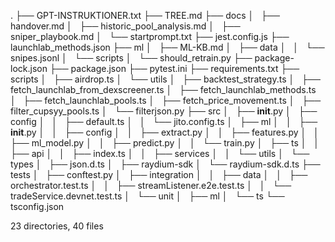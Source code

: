 .
├── GPT-INSTRUKTIONER.txt
├── TREE.md
├── docs
│   ├── handover.md
│   ├── historic_pool_analysis.md
│   ├── sniper_playbook.md
│   └── startprompt.txt
├── jest.config.js
├── launchlab_methods.json
├── ml
│   ├── ML-KB.md
│   ├── data
│   │   └── snipes.jsonl
│   └── scripts
│       └── should_retrain.py
├── package-lock.json
├── package.json
├── pytest.ini
├── requirements.txt
├── scripts
│   ├── airdrop.ts
│   └── utils
│       ├── backtest_strategy.ts
│       ├── fetch_launchlab_from_dexscreener.ts
│       ├── fetch_launchlab_methods.ts
│       ├── fetch_launchlab_pools.ts
│       ├── fetch_price_movement.ts
│       ├── filter_cupsyy_pools.ts
│       └── filterjson.py
├── src
│   ├── __init__.py
│   ├── config
│   │   ├── default.ts
│   │   └── jito.config.ts
│   ├── ml
│   │   ├── __init__.py
│   │   ├── config
│   │   ├── extract.py
│   │   ├── features.py
│   │   ├── ml_model.py
│   │   ├── predict.py
│   │   └── train.py
│   ├── ts
│   │   ├── api
│   │   ├── index.ts
│   │   ├── services
│   │   └── utils
│   └── types
│       ├── json.d.ts
│       ├── raydium-sdk
│       └── raydium-sdk.d.ts
├── tests
│   ├── conftest.py
│   ├── integration
│   │   ├── data
│   │   ├── orchestrator.test.ts
│   │   ├── streamListener.e2e.test.ts
│   │   └── tradeService.devnet.test.ts
│   └── unit
│       ├── ml
│       └── ts
└── tsconfig.json

23 directories, 40 files
